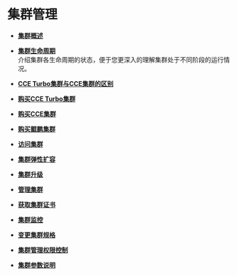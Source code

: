 # 集群管理<a name="cce_01_0027"></a>

-   **[集群概述](集群概述.md)**  

-   **[集群生命周期](集群生命周期.md)**  
介绍集群各生命周期的状态，便于您更深入的理解集群处于不同阶段的运行情况。
-   **[CCE Turbo集群与CCE集群的区别](CCE-Turbo集群与CCE集群的区别.md)**  

-   **[购买CCE Turbo集群](购买CCE-Turbo集群.md)**  

-   **[购买CCE集群](购买CCE集群.md)**  

-   **[购买鲲鹏集群](购买鲲鹏集群.md)**  

-   **[访问集群](访问集群.md)**  

-   **[集群弹性扩容](集群弹性扩容.md)**  

-   **[集群升级](集群升级.md)**  

-   **[管理集群](管理集群.md)**  

-   **[获取集群证书](获取集群证书.md)**  

-   **[集群监控](集群监控.md)**  

-   **[变更集群规格](变更集群规格.md)**  

-   **[集群管理权限控制](集群管理权限控制.md)**  

-   **[集群参数说明](集群参数说明.md)**  


